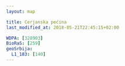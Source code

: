 ```yaml
---
layout: map

title: Cerjanska pećina
last_modified_at: 2018-05-21T22:45:15+02:00

WDPA: [328903]
BioRaS: [259]
geoSrbija:
  L1_183: [140]
---
```

